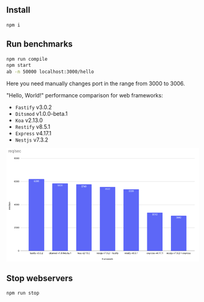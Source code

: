 ## Install

```bash
npm i
```

## Run benchmarks

```bash
npm run compile
npm start
ab -n 50000 localhost:3000/hello
```

Here you need manually changes port in the range from 3000 to 3006.

"Hello, World!" performance comparison for web frameworks:

- `Fastify` v3.0.2
- `Ditsmod` v1.0.0-beta.1
- `Koa` v2.13.0
- `Restify` v8.5.1
- `Express` v4.17.1
- `Nestjs` v7.3.2

![req-per-sec-frameworks.png](req-per-sec-frameworks.png)

## Stop webservers

```bash
npm run stop
```